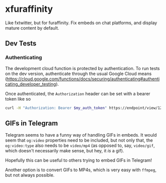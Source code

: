 # xfuraffinity

Like fxtwitter, but for furaffinity. Fix embeds on chat platforms, and display mature content by default.

## Dev Tests

### Authenticating

The development cloud function is protected by authentication. To run tests on the dev version, authenticate
through the usual Google Cloud means (<https://cloud.google.com/functions/docs/securing/authenticating#authenticating_developer_testing>).

Once authenticated, the `Authorization` header can be set with a bearer token like so

```sh
curl -H "Authorization: Bearer $my_auth_token" https://endpoint/view/123456
```

## GIFs in Telegram

Telegram seems to have a funny way of handling GIFs in embeds. It would seem that `og:video` properties need to be
included, but not only that, the `og:video:type` also needs to be `video/mp4` (as opposed to, say, `video/gif`, which
doesn't necessarily make sense, but hey, it _is_ a gif).

Hopefully this can be useful to others trying to embed GIFs in Telegram!

Another option is to convert GIFs to MP4s, which is very easy with `ffmpeg`, but not always possible.
